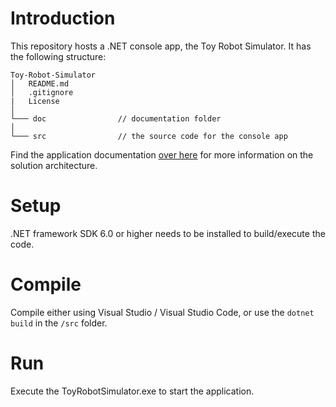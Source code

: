 # Introduction

This repository hosts a .NET console app, the Toy Robot Simulator. It has the following structure:

```
Toy-Robot-Simulator
│   README.md
│   .gitignore
|   License
│
└─── doc                // documentation folder
│
└─── src                // the source code for the console app

```

Find the application documentation [over here](doc/architecture.md) for more information on the solution architecture.

# Setup
.NET framework SDK 6.0 or higher needs to be installed to build/execute the code.

# Compile
Compile either using Visual Studio / Visual Studio Code, or use the `dotnet build` in the `/src` folder.

# Run
Execute the ToyRobotSimulator.exe to start the application.